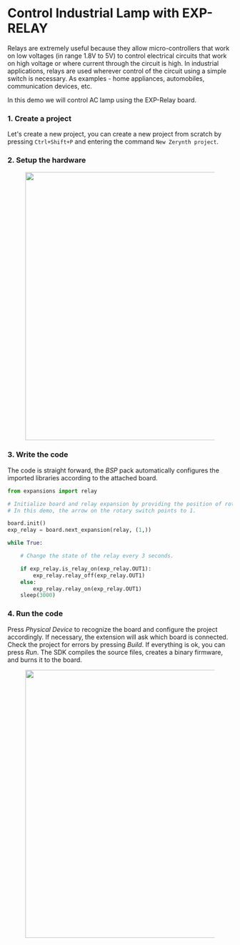 # Control Industrial Lamp with EXP-RELAY

Relays are extremely useful because they allow micro-controllers that work on low voltages (in range 1.8V to 5V) to control electrical circuits that work on high voltage or where current through the circuit is high. In industrial applications, relays are used wherever control of the circuit using a simple switch is necessary. As examples - home appliances, automobiles, communication devices, etc.

In this demo we will control AC lamp using the EXP-Relay board.

### **1. Create a project**

Let's create a new project, you can create a new project from scratch by pressing `Ctrl+Shift+P` and entering the command `New Zerynth project`.

### 2. Setup the hardware

<figure>
  <a data-fancybox="gallery" href="../img/relaylamp.jpg">
  <img src="../img/relaylamp.jpg"width="600"/>
  </a>
</figure>

### **3. Write the code**

The code is straight forward, the *BSP* pack automatically configures the imported libraries according to the attached board.

```python
from expansions import relay

# Initialize board and relay expansion by providing the position of rotary switches.
# In this demo, the arrow on the rotary switch points to 1.

board.init()
exp_relay = board.next_expansion(relay, (1,))

while True:

    # Change the state of the relay every 3 seconds.

    if exp_relay.is_relay_on(exp_relay.OUT1):
        exp_relay.relay_off(exp_relay.OUT1)
    else:
        exp_relay.relay_on(exp_relay.OUT1)
    sleep(3000)
```
### **4. Run the code**
Press *Physical Device* to recognize the board and configure the project accordingly.
If necessary, the extension will ask which board is connected.
Check the project for errors by pressing *Build*. If everything is ok, you can press *Run*. The SDK compiles the source files, creates a binary firmware, and burns it to the board.


<figure>
  <a data-fancybox="gallery" href="../img/relaylampon.jpg">
  <img src="../img/relaylampon.jpg"width="600"/>
  </a>
</figure>

